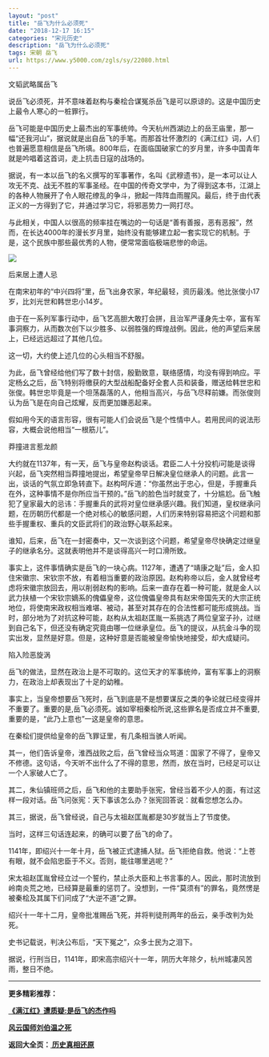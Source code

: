 ```yaml
---
layout: "post"
title: "岳飞为什么必须死"
date: "2018-12-17 16:15"
categories: "宋元历史"
description: "岳飞为什么必须死"
tags: 宋朝 岳飞
url: https://www.y5000.com/zgls/sy/22080.html
---
```






文韬武略属岳飞

说岳飞必须死，并不意味着赵构与秦桧合谋冤杀岳飞是可以原谅的。这是中国历史上最令人寒心的一桩罪行。

岳飞可能是中国历史上最杰出的军事统帅。今天杭州西湖边上的岳王庙里，那一幅“还我河山”，据说就是出自岳飞的手笔。而那首壮怀激烈的《满江红》词，人们也普遍愿意相信是岳飞所填。800年后，在面临国破家亡的岁月里，许多中国青年就是吟唱着这首词，走上抗击日寇的战场的。

据说，有一本以岳飞的名义撰写的军事著作，名叫《武穆遗书》，是一本可以让人攻无不克、战无不胜的军事圣经。在中国的传奇文学中，为了得到这本书，江湖上的各种人物展开了令人眼花缭乱的争斗，掀起一阵阵血雨腥风。最后，终于由代表正义的一方得到了它，并通过学习它，将邪恶势力一网打尽。

与此相关，中国人以很高的频率挂在嘴边的一句话是“善有善报，恶有恶报”，然而，在长达4000年的漫长岁月里，始终没有能够建立起一套实现它的机制。于是，这个民族中那些最优秀的人物，便常常面临极端悲惨的命运。

![](https://img.y5000.com/uploads/allimg/170527/11-1F52G35031348.jpg)

后来居上遭人忌

在南宋初年的“中兴四将”里，岳飞出身农家，年纪最轻，资历最浅。他比张俊小17岁，比刘光世和韩世忠小14岁。

由于在一系列军事行动中，岳飞艺高胆大敢打会拼，且治军严谨身先士卒，富有军事洞察力，从而数次创下以少胜多、以弱胜强的辉煌战例。因此，他的声望后来居上，已经远远超过了其他几位。

这一切，大约使上述几位的心头相当不舒服。

为此，岳飞曾经给他们写了数十封信，殷勤致意，联络感情，均没有得到响应。平定杨幺之后，岳飞特别将缴获的大型战船配备好全套人员和装备，赠送给韩世忠和张俊。韩世忠毕竟是一个坦荡磊落的人，他相当高兴，与岳飞尽释前嫌。而张俊则认为岳飞是在向自己炫耀，反而更加嫌恶起来。

假如用今天的语言形容，很有可能人们会说岳飞是个性情中人。若用民间的说法形容，大概会说他相当“一根筋儿”。

莽撞进言惹龙颜

大约就在1137年，有一天，岳飞与皇帝赵构谈话。君臣二人十分投机i可能是谈得兴起，岳飞突然相当莽撞地提出，希望皇帝早日解决皇位继承人的问题。此言一出，谈话的气氛立即急转直下。赵构呵斥道：“你虽然出于忠心，但是，手握重兵在外，这种事情不是你所应当干预的。”岳飞的脸色当时就变了，十分尴尬。岳飞触犯了皇家最大的忌讳：手握重兵的武将对皇位继承感兴趣。我们知道，皇权继承问题，在历朝历代都是一个绝对核心的敏感问题，人们历来特别容易把这个问题和那些手握重权、重兵的文臣武将们的政治野心联系起来。

谁知，后来，岳飞在一封密奏中，又一次谈到这个问题，希望皇帝尽快确定过继皇子的继承名分。这就表明他并不是谈得高兴一时口滑所致。

事实上，这件事情确实是岳飞的一块心病。1127年，遭遇了“靖康之耻”后，金人扣住宋徽宗、宋钦宗不放，有着相当重要的政治原因。赵构称帝以后，金人就曾经考虑将宋徽宗放回去，用以削弱赵构的影响。后来一直存在着一种可能，就是金人以武力扶植一个宋钦宗嫡系的傀儡皇帝，这位傀儡皇帝具有赵宋帝国先天的大宗正统地位，将使南宋政权相当难堪、被动，甚至对其存在的合法性都可能形成挑战。当时，部分地为了对抗这种可能，赵构从太祖赵匡胤一系挑选了两位皇室子孙，过继到自己名下，但还没有确定究竟由哪一位继承皇位。岳飞的提议，从抗金斗争的现实出发，显然是好意。但是，这种好意是否能被皇帝愉快地接受，却大成疑问。

陷入险恶旋涡

岳飞的做法，显然在政治上是不可取的。这位天才的军事统帅，富有军事上的洞察力，在政治上却表现出了十足的幼稚。

事实上，当皇帝想要岳飞死时，岳飞到底是不是想要谋反之类的争论就已经变得并不重要了。重要的是,岳飞必须死。诚如宰相秦桧所说,这些罪名是否成立并不重要,重要的是，“此乃上意也”一这是皇帝的意思。

在秦桧们提供给皇帝的岳飞罪证里，有几条相当骇人听闻。

其一，他们告诉皇帝，淮西战败之后，岳飞曾经当众骂道：国家了不得了，皇帝又不修德。这句话，今天听不出什么了不得的意思，然而，放在当时，已经足可以让一个人家破人亡了。

其二，朱仙镇班师之后，岳飞和他的主要助手张宪，曾经当着不少人的面，有过这样一段对话。岳飞问张宪：天下事该怎么办？张宪回答说：就看您想怎么办。

其三，据说，岳飞曾经说，自己与太祖赵匡胤都是30岁就当上了节度使。

当时，这样三句话连起来，的确可以要了岳飞的命了。

1141年，即绍兴十一年十月，岳飞被正式逮捕人狱。岳飞拒绝自救。他说：“上苍有眼，就不会陷忠臣于不义。否则，能往哪里逃呢？”

宋太祖赵匡胤曾经立过一个誓约，禁止杀大臣和上书言事的人。因此，那时流放到岭南炎荒之地，已经算是最重的惩罚了。没想到，一件“莫须有”的罪名，竟然愣是被秦桧及其属下们问成了“大逆不道”之罪。

绍兴十一年十二月，皇帝批准赐岳飞死，并将判徒刑两年的岳云，亲手改判为处死。

史书记载说，判决公布后，“天下冤之”，众多士民为之泪下。

据说，行刑当日，1141年，即宋高宗绍兴十一年，阴历大年除夕，杭州城凄风苦雨，整日不绝。

* * *

**更多精彩推荐：**

**[《满江红》遭质疑:是岳飞的杰作吗](https://www.y5000.com/zgls/sy/22081.html)**

**[风云国师刘伯温之死](https://www.y5000.com/zgls/mq/22082.html)**

**返回大全页：[ 历史真相还原](https://www.y5000.com/zgls/22286.html)**
